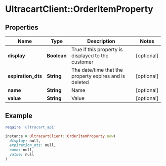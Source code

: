 # UltracartClient::OrderItemProperty

## Properties

| Name | Type | Description | Notes |
| ---- | ---- | ----------- | ----- |
| **display** | **Boolean** | True if this property is displayed to the customer | [optional] |
| **expiration_dts** | **String** | The date/time that the property expires and is deleted | [optional] |
| **name** | **String** | Name | [optional] |
| **value** | **String** | Value | [optional] |

## Example

```ruby
require 'ultracart_api'

instance = UltracartClient::OrderItemProperty.new(
  display: null,
  expiration_dts: null,
  name: null,
  value: null
)
```

